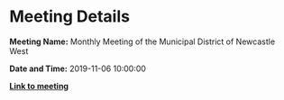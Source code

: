 # Meeting Details

**Meeting Name:** Monthly Meeting of the Municipal District of Newcastle West

**Date and Time:** 2019-11-06 10:00:00

**<a href="https://www.limerick.ie/council/whats-on/monthly-meeting-municipal-district-newcastle-west-44" target="_blank">Link to meeting</a>**

